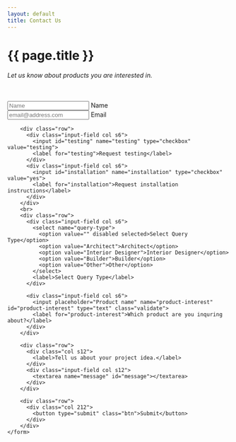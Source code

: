```yaml
---
layout: default
title: Contact Us
---
```

<div class="section section-panel">
  <div class="container">
    <h1 class="section-heading">{{ page.title }}</h1>
    <h6>Let us know about products you are interested in.</h6>
    <br>
    <form action="{{site.url}}/contact/success" name="contact" method="POST" netlify>
        <div class="row">
          <div class="input-field col s6">
            <input placeholder="Name" id="full_name" name="customer_name" type="text" class="validate">
            <label for="full_name">Name</label>
          </div>
          <div class="input-field col s6">
            <input placeholder="email@address.com" id="email" name="email" type="email" class="validate">
            <label for="email">Email</label>
          </div>
        </div>

        <div class="row">
          <div class="input-field col s6">
            <input id="testing" name="testing" type="checkbox" value="testing">
            <label for="testing">Request testing</label>
          </div>
          <div class="input-field col s6">
            <input id="installation" name="installation" type="checkbox" value="yes">
            <label for="installation">Request installation instructions</label>
          </div>
        </div>
        <br>
        <div class="row">
          <div class="input-field col s6">
            <select name="query-type">
              <option value="" disabled selected>Select Query Type</option>
              <option value="Architect">Architect</option>
              <option value="Interior Designer">Interior Designer</option>
              <option value="Builder">Builder</option>
              <option value="Other">Other</option>
            </select>
            <label>Select Query Type</label>
          </div>

          <div class="input-field col s6">
            <input placeholder="Product name" name="product-interest" id="product-interest" type="text" class="validate">
            <label for="product-interest">Which product are you inquring about?</label>
          </div>
        </div>

        <div class="row">
          <div class="col s12">
            <label>Tell us about your project idea.</label>
          </div>
          <div class="input-field col s12">
            <textarea name="message" id="message"></textarea>
          </div>
        </div>

        <div class="row">
          <div class="col 212">
            <button type="submit" class="btn">Submit</button>
          </div>
        </div>
    </form>
  </div>
</div>
